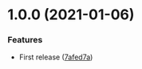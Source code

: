 # 1.0.0 (2021-01-06)


### Features

* First release ([7afed7a](https://github.com/faergeek/typed-forms/commit/7afed7a494e29247ae3ce0553469d95307636e0d))
